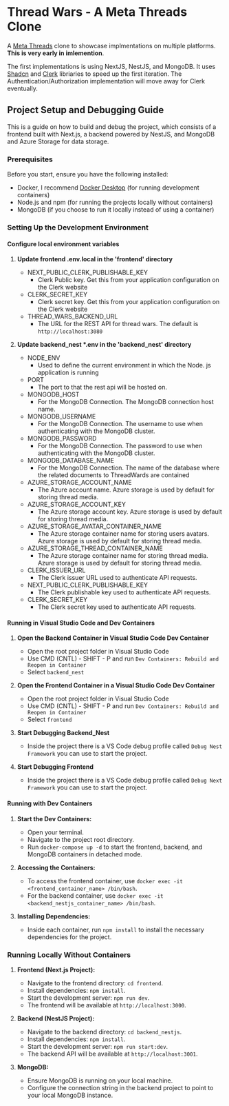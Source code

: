 # Thread Wars - A Meta Threads Clone
A [Meta Threads](https://threads.net) clone to showcase implmentations on multiple platforms. **This is very early in imlemention**.

The first implementations is using NextJS, NestJS, and MongoDB. It uses [Shadcn](https://ui.shadcn.com) and [Clerk](https://www.clerk.com) libriaries to speed up the first iteration. The Authentication/Authorization implementation will move away for Clerk eventually.

## Project Setup and Debugging Guide

This is a guide on how to build and debug the project, which consists of a frontend built with Next.js, a backend powered by NestJS, and MongoDB and Azure Storage for data storage.

### Prerequisites

Before you start, ensure you have the following installed:

- Docker, I recommend [Docker Desktop](https://www.docker.com/products/docker-desktop/) (for running development containers)
- Node.js and npm (for running the projects locally without containers)
- MongoDB (if you choose to run it locally instead of using a container)

### Setting Up the Development Environment

#### Configure local environment variables

1. **Update frontend .env.local in the 'frontend' directory**
   - NEXT_PUBLIC_CLERK_PUBLISHABLE_KEY
     - Clerk Public key. Get this from your application configuration on the Clerk website
   - CLERK_SECRET_KEY
     - Clerk secret key. Get this from your application configuration on the Clerk website
   - THREAD_WARS_BACKEND_URL
     - The URL for the REST API for thread wars. The default is `http://localhost:3080`

2. **Update backend_nest \*.env in the 'backend_nest' directory**
   - NODE_ENV
      - Used to define the current environment in which the Node. js application is running
   - PORT
      - The port to that the rest api will be hosted on.
   - MONGODB_HOST
      - For the MongoDB Connection. The MongoDB connection host name.
   - MONGODB_USERNAME
      - For the MongoDB Connection. The username to use when authenticating with the MongoDB cluster.
   - MONGODB_PASSWORD
      - For the MongoDB Connection. The password to use when authenticating with the MongoDB cluster.
   - MONGODB_DATABASE_NAME
      - For the MongoDB Connection. The name of the database where the related documents to ThreadWards are contained 
   - AZURE_STORAGE_ACCOUNT_NAME
      - The Azure account name. Azure storage is used by default for storing thread media.
   - AZURE_STORAGE_ACCOUNT_KEY
      - The Azure storage account key. Azure storage is used by default for storing thread media.
   - AZURE_STORAGE_AVATAR_CONTAINER_NAME
      - The Azure storage container name for storing users avatars. Azure storage is used by default for storing thread media.
   - AZURE_STORAGE_THREAD_CONTAINER_NAME
      - The Azure storage container name for storing thread media. Azure storage is used by default for storing thread media.
   - CLERK_ISSUER_URL
      - The Clerk issuer URL used to authenticate API requests.
   - NEXT_PUBLIC_CLERK_PUBLISHABLE_KEY
      - The Clerk publishable key used to authenticate API requests.
   - CLERK_SECRET_KEY
      - The Clerk secret key used to authenticate API requests.

#### Running in Visual Studio Code and Dev Containers

1. **Open the Backend Container in Visual Studio Code Dev Container**
   - Open the root project folder in Visual Studio Code
   - Use CMD (CNTL) - SHIFT - P and run `Dev Containers: Rebuild and Reopen in Container`
   - Select `backend_nest`

2. **Open the Frontend Container in a Visual Studio Code Dev Container**
   - Open the root project folder in Visual Studio Code
   - Use CMD (CNTL) - SHIFT - P and run `Dev Containers: Rebuild and Reopen in Container`
   - Select `frontend`

3. **Start Debugging Backend_Nest**
    - Inside the project there is a VS Code debug profile called `Debug Nest Framework` you can use to start the project.

4. **Start Debugging Frontend**
    - Inside the project there is a VS Code debug profile called `Debug Next Framework` you can use to start the project.

#### Running with Dev Containers

1. **Start the Dev Containers:**
   - Open your terminal.
   - Navigate to the project root directory.
   - Run `docker-compose up -d` to start the frontend, backend, and MongoDB containers in detached mode.

2. **Accessing the Containers:**
   - To access the frontend container, use `docker exec -it <frontend_container_name> /bin/bash`.
   - For the backend container, use `docker exec -it <backend_nestjs_container_name> /bin/bash`.

3. **Installing Dependencies:**
   - Inside each container, run `npm install` to install the necessary dependencies for the project.

### Running Locally Without Containers

1. **Frontend (Next.js Project):**
   - Navigate to the frontend directory: `cd frontend`.
   - Install dependencies: `npm install`.
   - Start the development server: `npm run dev`.
   - The frontend will be available at `http://localhost:3000`.

2. **Backend (NestJS Project):**
   - Navigate to the backend directory: `cd backend_nestjs`.
   - Install dependencies: `npm install`.
   - Start the development server: `npm run start:dev`.
   - The backend API will be available at `http://localhost:3001`.

3. **MongoDB:**
   - Ensure MongoDB is running on your local machine.
   - Configure the connection string in the backend project to point to your local MongoDB instance.